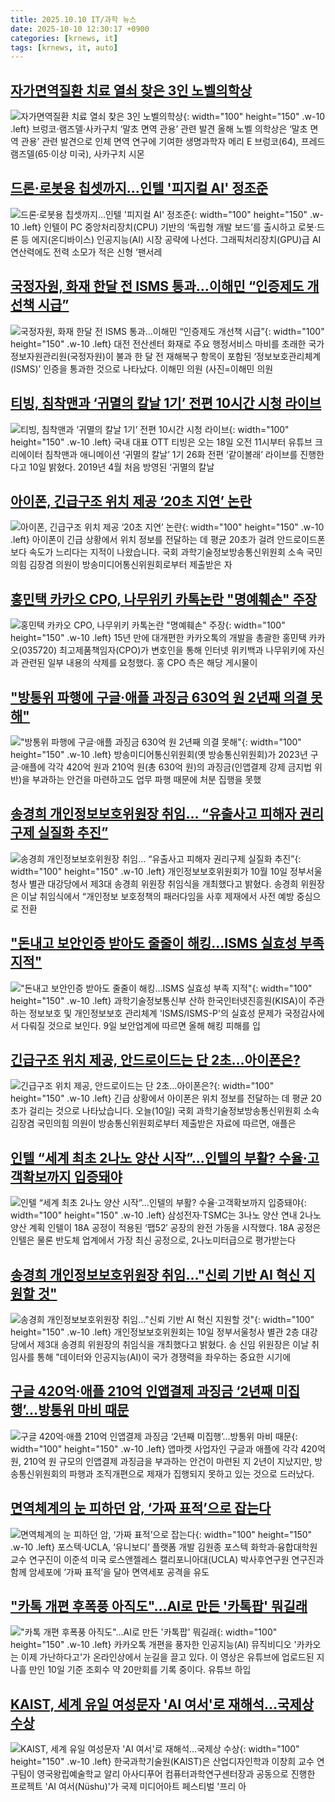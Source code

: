 ```yaml
---
title: 2025.10.10 IT/과학 뉴스
date: 2025-10-10 12:30:17 +0900
categories: [krnews, it]
tags: [krnews, it, auto]
---
```

## [자가면역질환 치료 열쇠 찾은 3인 노벨의학상](https://n.news.naver.com/mnews/article/023/0003933433)

![자가면역질환 치료 열쇠 찾은 3인 노벨의학상](https://mimgnews.pstatic.net/image/origin/023/2025/10/09/3933433.jpg?type=nf220_150){: width="100" height="150" .w-10 .left}
브렁코·램즈델·사카구치 ‘말초 면역 관용’ 관련 발견 올해 노벨 의학상은 ‘말초 면역 관용’ 관련 발견으로 인체 면역 연구에 기여한 생명과학자 메리 E 브렁코(64), 프레드 램즈델(65·이상 미국), 사카구치 시몬

## [드론·로봇용 칩셋까지…인텔 '피지컬 AI' 정조준](https://n.news.naver.com/mnews/article/011/0004541639)

![드론·로봇용 칩셋까지…인텔 '피지컬 AI' 정조준](https://mimgnews.pstatic.net/image/origin/011/2025/10/10/4541639.jpg?type=nf220_150){: width="100" height="150" .w-10 .left}
인텔이 PC 중앙처리장치(CPU) 기반의 ‘독립형 개발 보드’를 출시하고 로봇·드론 등 에지(온디바이스) 인공지능(AI) 시장 공략에 나선다. 그래픽처리장치(GPU)급 AI 연산력에도 전력 소모가 적은 신형 ‘팬서레

## [국정자원, 화재 한달 전 ISMS 통과…이해민 “인증제도 개선책 시급”](https://n.news.naver.com/mnews/article/018/0006134597)

![국정자원, 화재 한달 전 ISMS 통과…이해민 “인증제도 개선책 시급”](https://mimgnews.pstatic.net/image/origin/018/2025/10/10/6134597.jpg?type=nf220_150){: width="100" height="150" .w-10 .left}
대전 전산센터 화재로 주요 행정서비스 마비를 초래한 국가정보자원관리원(국정자원)이 불과 한 달 전 재해복구 항목이 포함된 ‘정보보호관리체계(ISMS)’ 인증을 통과한 것으로 나타났다. 이해민 의원 (사진=이해민 의원

## [티빙, 침착맨과 ‘귀멸의 칼날 1기’ 전편 10시간 시청 라이브](https://n.news.naver.com/mnews/article/018/0006134583)

![티빙, 침착맨과 ‘귀멸의 칼날 1기’ 전편 10시간 시청 라이브](https://mimgnews.pstatic.net/image/origin/018/2025/10/10/6134583.jpg?type=nf220_150){: width="100" height="150" .w-10 .left}
국내 대표 OTT 티빙은 오는 18일 오전 11시부터 유튜브 크리에이터 침착맨과 애니메이션 ‘귀멸의 칼날’ 1기 26화 전편 ‘같이볼래’ 라이브를 진행한다고 10일 밝혔다. 2019년 4월 처음 방영된 ‘귀멸의 칼날

## [아이폰, 긴급구조 위치 제공 ‘20초 지연’ 논란](https://n.news.naver.com/mnews/article/056/0012044102)

![아이폰, 긴급구조 위치 제공 ‘20초 지연’ 논란](https://mimgnews.pstatic.net/image/origin/056/2025/10/10/12044102.jpg?type=nf220_150){: width="100" height="150" .w-10 .left}
아이폰이 긴급 상황에서 위치 정보를 전달하는 데 평균 20초가 걸려 안드로이드폰보다 속도가 느리다는 지적이 나왔습니다. 국회 과학기술정보방송통신위원회 소속 국민의힘 김장겸 의원이 방송미디어통신위원회로부터 제출받은 자

## [홍민택 카카오 CPO, 나무위키 카톡논란 "명예훼손" 주장](https://n.news.naver.com/mnews/article/018/0006134623)

![홍민택 카카오 CPO, 나무위키 카톡논란 "명예훼손" 주장](https://mimgnews.pstatic.net/image/origin/018/2025/10/10/6134623.jpg?type=nf220_150){: width="100" height="150" .w-10 .left}
15년 만에 대개편한 카카오톡의 개발을 총괄한 홍민택 카카오(035720) 최고제품책임자(CPO)가 변호인을 통해 인터넷 위키백과 나무위키에 자신과 관련된 일부 내용의 삭제를 요청했다. 홍 CPO 측은 해당 게시물이

## ["방통위 파행에 구글·애플 과징금 630억 원 2년째 의결 못해"](https://n.news.naver.com/mnews/article/421/0008529898)

!["방통위 파행에 구글·애플 과징금 630억 원 2년째 의결 못해"](https://mimgnews.pstatic.net/image/origin/421/2025/10/10/8529898.jpg?type=nf220_150){: width="100" height="150" .w-10 .left}
방송미디어통신위원회(옛 방송통신위원회)가 2023년 구글·애플에 각각 420억 원과 210억 원(총 630억 원)의 과징금(인앱결제 강제 금지법 위반)을 부과하는 안건을 마련하고도 업무 파행 때문에 처분 집행을 못했

## [송경희 개인정보보호위원장 취임… “유출사고 피해자 권리구제 실질화 추진”](https://n.news.naver.com/mnews/article/366/0001113364)

![송경희 개인정보보호위원장 취임… “유출사고 피해자 권리구제 실질화 추진”](https://mimgnews.pstatic.net/image/origin/366/2025/10/10/1113364.jpg?type=nf220_150){: width="100" height="150" .w-10 .left}
개인정보보호위원회가 10월 10일 정부서울청사 별관 대강당에서 제3대 송경희 위원장 취임식을 개최했다고 밝혔다. 송경희 위원장은 이날 취임식에서 “개인정보 보호정책의 패러다임을 사후 제재에서 사전 예방 중심으로 전환

## ["돈내고 보안인증 받아도 줄줄이 해킹…ISMS 실효성 부족 지적"](https://n.news.naver.com/mnews/article/421/0008528467)

!["돈내고 보안인증 받아도 줄줄이 해킹…ISMS 실효성 부족 지적"](https://mimgnews.pstatic.net/image/origin/421/2025/10/09/8528467.jpg?type=nf220_150){: width="100" height="150" .w-10 .left}
과학기술정보통신부 산하 한국인터넷진흥원(KISA)이 주관하는 정보보호 및 개인정보보호 관리체계 'ISMS/ISMS-P'의 실효성 문제가 국정감사에서 다뤄질 것으로 보인다. 9일 보안업계에 따르면 올해 해킹 피해를 입

## [긴급구조 위치 제공, 안드로이드는 단 2초…아이폰은?](https://n.news.naver.com/mnews/article/057/0001912339)

![긴급구조 위치 제공, 안드로이드는 단 2초…아이폰은?](https://mimgnews.pstatic.net/image/origin/057/2025/10/10/1912339.jpg?type=nf220_150){: width="100" height="150" .w-10 .left}
긴급 상황에서 아이폰은 위치 정보를 전달하는 데 평균 20초가 걸리는 것으로 나타났습니다. 오늘(10일) 국회 과학기술정보방송통신위원회 소속 김장겸 국민의힘 의원이 방송통신위원회로부터 제출받은 자료에 따르면, 애플은

## [인텔 “세계 최초 2나노 양산 시작”...인텔의 부활? 수율·고객확보까지 입증돼야](https://n.news.naver.com/mnews/article/023/0003933675)

![인텔 “세계 최초 2나노 양산 시작”...인텔의 부활? 수율·고객확보까지 입증돼야](https://mimgnews.pstatic.net/image/origin/023/2025/10/10/3933675.jpg?type=nf220_150){: width="100" height="150" .w-10 .left}
삼성전자·TSMC는 3나노 양산 연내 2나노 양산 계획 인텔이 18A 공정이 적용된 ‘팹52′ 공장의 완전 가동을 시작했다. 18A 공정은 인텔은 물론 반도체 업계에서 가장 최신 공정으로, 2나노미터급으로 평가받는다

## [송경희 개인정보보호위원장 취임…"신뢰 기반 AI 혁신 지원할 것"](https://n.news.naver.com/mnews/article/277/0005662624)

![송경희 개인정보보호위원장 취임…"신뢰 기반 AI 혁신 지원할 것"](https://mimgnews.pstatic.net/image/origin/277/2025/10/10/5662624.jpg?type=nf220_150){: width="100" height="150" .w-10 .left}
개인정보보호위원회는 10일 정부서울청사 별관 2층 대강당에서 제3대 송경희 위원장의 취임식을 개최했다고 밝혔다. 송 신임 위원장은 이날 취임사를 통해 "데이터와 인공지능(AI)이 국가 경쟁력을 좌우하는 중요한 시기에

## [구글 420억·애플 210억 인앱결제 과징금 ‘2년째 미집행’…방통위 마비 때문](https://n.news.naver.com/mnews/article/018/0006134658)

![구글 420억·애플 210억 인앱결제 과징금 ‘2년째 미집행’…방통위 마비 때문](https://mimgnews.pstatic.net/image/origin/018/2025/10/10/6134658.jpg?type=nf220_150){: width="100" height="150" .w-10 .left}
앱마켓 사업자인 구글과 애플에 각각 420억 원, 210억 원 규모의 인앱결제 과징금을 부과하는 안건이 마련된 지 2년이 지났지만, 방송통신위원회의 파행과 조직개편으로 제재가 집행되지 못하고 있는 것으로 드러났다.

## [면역체계의 눈 피하던 암, ‘가짜 표적’으로 잡는다](https://n.news.naver.com/mnews/article/366/0001113388)

![면역체계의 눈 피하던 암, ‘가짜 표적’으로 잡는다](https://mimgnews.pstatic.net/image/origin/366/2025/10/10/1113388.jpg?type=nf220_150){: width="100" height="150" .w-10 .left}
포스텍·UCLA, ‘유니보디’ 플랫폼 개발 김원종 포스텍 화학과·융합대학원 교수 연구진이 이준석 미국 로스앤젤레스 캘리포니아대(UCLA) 박사후연구원 연구진과 함께 암세포에 ‘가짜 표적’을 달아 면역세포 공격을 유도

## ["카톡 개편 후폭풍 아직도"…AI로 만든 '카톡팝' 뭐길래](https://n.news.naver.com/mnews/article/015/0005194960)

!["카톡 개편 후폭풍 아직도"…AI로 만든 '카톡팝' 뭐길래](https://mimgnews.pstatic.net/image/origin/015/2025/10/10/5194960.jpg?type=nf220_150){: width="100" height="150" .w-10 .left}
카카오톡 개편을 풍자한 인공지능(AI) 뮤직비디오 '카카오는 이제 가난하다고'가 온라인상에서 눈길을 끌고 있다. 이 영상은 유튜브에 업로드된 지 나흘 만인 10일 기준 조회수 약 20만회를 기록 중이다. 유튜브 하입

## [KAIST, 세계 유일 여성문자 'AI 여서'로 재해석…국제상 수상](https://n.news.naver.com/mnews/article/421/0008529609)

![KAIST, 세계 유일 여성문자 'AI 여서'로 재해석…국제상 수상](https://mimgnews.pstatic.net/image/origin/421/2025/10/10/8529609.jpg?type=nf220_150){: width="100" height="150" .w-10 .left}
한국과학기술원(KAIST)은 산업디자인학과 이창희 교수 연구팀이 영국왕립예술학교 알리 아사디푸어 컴퓨터과학연구센터장과 공동으로 진행한 프로젝트 'AI 여서(Nüshu)'가 국제 미디어아트 페스티벌 '프리 아

